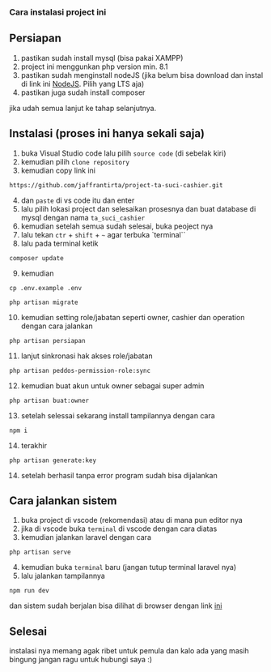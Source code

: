 ### Cara instalasi project ini

## Persiapan

1. pastikan sudah install mysql (bisa pakai XAMPP)
2. project ini menggunkan php version min. 8.1
3. pastikan sudah menginstall nodeJS (jika belum bisa download dan instal di link ini [NodeJS](https://nodejs.org/en). Pilih yang LTS aja)
4. pastikan juga sudah install composer

jika udah semua lanjut ke tahap selanjutnya.

## Instalasi (proses ini hanya sekali saja)

1. buka Visual Studio code lalu pilih `source code` (di sebelak kiri)
2. kemudian pilih `clone repository`
3. kemudian copy link ini

```
https://github.com/jaffrantirta/project-ta-suci-cashier.git
```

4. dan `paste` di vs code itu dan enter
5. lalu pilih lokasi project dan selesaikan prosesnya dan buat database di mysql dengan nama `ta_suci_cashier`
6. kemudian setelah semua sudah selesai, buka peoject nya
7. lalu tekan `ctr` + `shift` + `~` agar terbuka `terminal``
8. lalu pada terminal ketik

```
composer update
```

9. kemudian

```
cp .env.example .env
```

```
php artisan migrate
```

10. kemudian setting role/jabatan seperti owner, cashier dan operation dengan cara jalankan

```
php artisan persiapan
```

11. lanjut sinkronasi hak akses role/jabatan

```
php artisan peddos-permission-role:sync
```

12. kemudian buat akun untuk owner sebagai super admin

```
php artisan buat:owner
```

13. setelah selessai sekarang install tampilannya dengan cara

```
npm i
```

14. terakhir

```
php artisan generate:key
```

14. setelah berhasil tanpa error program sudah bisa dijalankan

## Cara jalankan sistem

1. buka project di vscode (rekomendasi) atau di mana pun editor nya
2. jika di vscode buka `terminal` di vscode dengan cara diatas
3. kemudian jalankan laravel dengan cara

```
php artisan serve
```

4. kemudian buka `terminal` baru (jangan tutup terminal laravel nya)
5. lalu jalankan tampilannya

```
npm run dev
```

dan sistem sudah berjalan bisa dilihat di browser dengan link [ini](http://127.0.0.1:8000/dashboard)

## Selesai

instalasi nya memang agak ribet untuk pemula dan kalo ada yang masih bingung jangan ragu untuk hubungi saya :)
